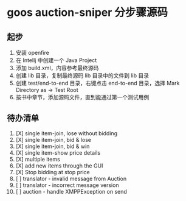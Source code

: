 # goos auction-sniper 分步骤源码

## 起步

1. 安装 openfire
2. 在 Intellj 中创建一个 Java Project
3. 添加 build.xml，内容参考最终源码
4. 创建 lib 目录，复制最终源码 lib 目录中的文件到 lib 目录
5. 创建 test/end-to-end 目录，右键点击 end-to-end 目录，选择 Mark Directory as ->  Test Root
6. 按书中章节，添加源码文件，直到能通过第一个测试用例

## 待办清单

1. [X] single item-join, lose without bidding 
2. [X] single item-join, bid & lose
3. [X] single item-join, bid & win
4. [X] single item-show price details
5. [X] multiple items
6. [X] add new items through the GUI
7. [X] Stop bidding at stop price
8. [ ] translator - invalid message from Auction
9. [ ] translator - incorrect message version
10. [ ] auction - handle XMPPException on send